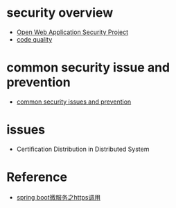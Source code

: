 # security overview

  - [Open Web Application Security Project](https://www.owasp.org/index.php/About_The_Open_Web_Application_Security_Project)
  - [code quality](../quality/quality.md)
  
# common security issue and prevention

 - [common security issues and prevention](../security/security.md)

# issues

  - Certification Distribution in Distributed System
  
# Reference
  - [spring boot微服务之https调用](https://www.jianshu.com/p/32c73f12db9e)